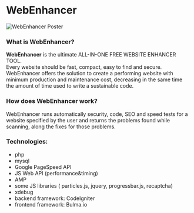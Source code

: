 # WebEnhancer
![WebEnhancer Poster](https://i.imgur.com/30YCIao.jpg)

### What is WebEnhancer?
**WebEnhancer** is the ultimate ALL-IN-ONE FREE WEBSITE ENHANCER TOOL.\
Every website should be fast, compact, easy to find and secure. WebEnhancer offers the solution to create a performing website with minimum production and maintenance cost, decreasing in the same time the amount of time used to write a sustainable code.

### How does WebEnhancer work?
WebEnhancer runs automatically security, code, SEO and speed tests for a website specified by the user and returns the problems found while scanning, along the fixes for those problems.

### Technologies:
* php
* mysql
* Google PageSpeed API
* JS Web API (performance&timing)
* AMP
* some JS libraries ( particles.js, jquery, progressbar.js, recaptcha)
* xdebug
* backend framework: CodeIgniter
* frontend framework: Bulma.io

